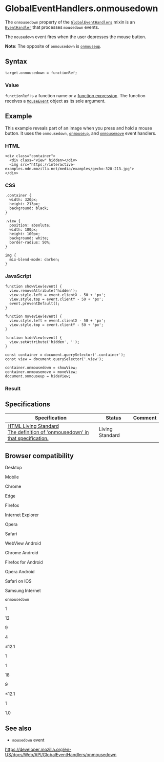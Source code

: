 GlobalEventHandlers.onmousedown
===============================

The `onmousedown` property of the [`GlobalEventHandlers`](../globaleventhandlers) mixin is an [`EventHandler`](https://developer.mozilla.org/en-US/docs/Web/Events/Event_handlers) that processes `mousedown` events.

The `mousedown` event fires when the user depresses the mouse button.

**Note:** The opposite of `onmousedown` is [`onmouseup`](onmouseup).

Syntax
------

    target.onmousedown = functionRef;

### Value

`functionRef` is a function name or a [function expression](https://developer.mozilla.org/en-US/docs/Web/JavaScript/Reference/Operators/function). The function receives a [`MouseEvent`](../mouseevent) object as its sole argument.

Example
-------

This example reveals part of an image when you press and hold a mouse button. It uses the `onmousedown`, [`onmouseup`](onmouseup), and [`onmousemove`](onmousemove) event handlers.

### HTML

    <div class="container">
      <div class="view" hidden></div>
      <img src="https://interactive-examples.mdn.mozilla.net/media/examples/gecko-320-213.jpg">
    </div>

### CSS

    .container {
      width: 320px;
      height: 213px;
      background: black;
    }

    .view {
      position: absolute;
      width: 100px;
      height: 100px;
      background: white;
      border-radius: 50%;
    }

    img {
      mix-blend-mode: darken;
    }

### JavaScript

    function showView(event) {
      view.removeAttribute('hidden');
      view.style.left = event.clientX - 50 + 'px';
      view.style.top = event.clientY - 50 + 'px';
      event.preventDefault();
    }

    function moveView(event) {
      view.style.left = event.clientX - 50 + 'px';
      view.style.top = event.clientY - 50 + 'px';
    }

    function hideView(event) {
      view.setAttribute('hidden', '');
    }

    const container = document.querySelector('.container');
    const view = document.querySelector('.view');

    container.onmousedown = showView;
    container.onmousemove = moveView;
    document.onmouseup = hideView;

### Result

Specifications
--------------

<table><thead><tr class="header"><th>Specification</th><th>Status</th><th>Comment</th></tr></thead><tbody><tr class="odd"><td><a href="https://html.spec.whatwg.org/multipage/webappapis.html#handler-onmousedown">HTML Living Standard<br />
<span class="small">The definition of 'onmousedown' in that specification.</span></a></td><td><span class="spec-living">Living Standard</span></td><td></td></tr></tbody></table>

Browser compatibility
---------------------

Desktop

Mobile

Chrome

Edge

Firefox

Internet Explorer

Opera

Safari

WebView Android

Chrome Android

Firefox for Android

Opera Android

Safari on IOS

Samsung Internet

`onmousedown`

1

12

9

4

≤12.1

1

1

18

9

≤12.1

1

1.0

See also
--------

-   `mousedown` event

<a href="https://developer.mozilla.org/en-US/docs/Web/API/GlobalEventHandlers/onmousedown" class="_attribution-link">https://developer.mozilla.org/en-US/docs/Web/API/GlobalEventHandlers/onmousedown</a>
